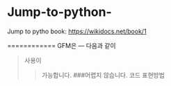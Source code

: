 # Jump-to-python-

Jump to pytho book: https://wikidocs.net/book/1

============
GFM은
—
다음과
같이
>사용이
>>가능합니다.
>###어렵지 않습니다.
코드 표현방법
